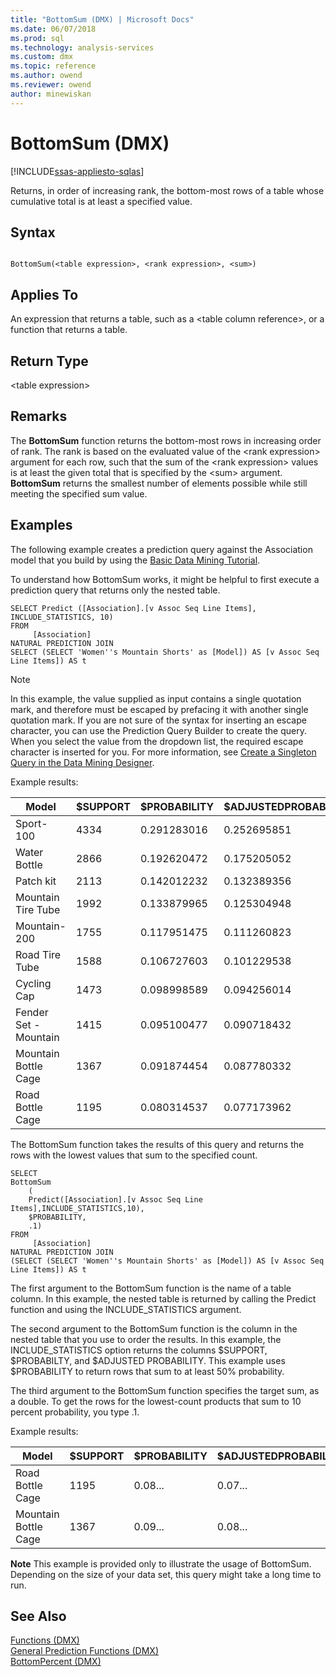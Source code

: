 ```yaml
---
title: "BottomSum (DMX) | Microsoft Docs"
ms.date: 06/07/2018
ms.prod: sql
ms.technology: analysis-services
ms.custom: dmx
ms.topic: reference
ms.author: owend
ms.reviewer: owend
author: minewiskan
---
```

# BottomSum (DMX)
[!INCLUDE[ssas-appliesto-sqlas](../includes/ssas-appliesto-sqlas.md)]

  Returns, in order of increasing rank, the bottom-most rows of a table whose cumulative total is at least a specified value.  
  
## Syntax  
  
```  
  
BottomSum(<table expression>, <rank expression>, <sum>)  
```  
  
## Applies To  
 An expression that returns a table, such as a \<table column reference>, or a function that returns a table.  
  
## Return Type  
 \<table expression>  
  
## Remarks  
 The **BottomSum** function returns the bottom-most rows in increasing order of rank. The rank is based on the evaluated value of the \<rank expression> argument for each row, such that the sum of the \<rank expression> values is at least the given total that is specified by the \<sum> argument. **BottomSum** returns the smallest number of elements possible while still meeting the specified sum value.  
  
## Examples  
 The following example creates a prediction query against the Association model that you build by using the [Basic Data Mining Tutorial](https://msdn.microsoft.com/library/6602edb6-d160-43fb-83c8-9df5dddfeb9c).  
  
 To understand how BottomSum works, it might be helpful to first execute a prediction query that returns only the nested table.  
  
```  
SELECT Predict ([Association].[v Assoc Seq Line Items], INCLUDE_STATISTICS, 10)  
FROM   
     [Association]  
NATURAL PREDICTION JOIN  
SELECT (SELECT 'Women''s Mountain Shorts' as [Model]) AS [v Assoc Seq Line Items]) AS t  
```  
  
> [!NOTE]  
>  In this example, the value supplied as input contains a single quotation mark, and therefore must be escaped by prefacing it with another single quotation mark. If you are not sure of the syntax for inserting an escape character, you can use the Prediction Query Builder to create the query. When you select the value from the dropdown list, the required escape character is inserted for you. For more information, see [Create a Singleton Query in the Data Mining Designer](https://docs.microsoft.com/analysis-services/data-mining/create-a-singleton-query-in-the-data-mining-designer).  
  
 Example results:  
  
|Model|$SUPPORT|$PROBABILITY|$ADJUSTEDPROBABILITY|  
|-----------|--------------|------------------|--------------------------|  
|Sport-100|4334|0.291283016|0.252695851|  
|Water Bottle|2866|0.192620472|0.175205052|  
|Patch kit|2113|0.142012232|0.132389356|  
|Mountain Tire Tube|1992|0.133879965|0.125304948|  
|Mountain-200|1755|0.117951475|0.111260823|  
|Road Tire Tube|1588|0.106727603|0.101229538|  
|Cycling Cap|1473|0.098998589|0.094256014|  
|Fender Set - Mountain|1415|0.095100477|0.090718432|  
|Mountain Bottle Cage|1367|0.091874454|0.087780332|  
|Road Bottle Cage|1195|0.080314537|0.077173962|  
  
 The BottomSum function takes the results of this query and returns the rows with the lowest values that sum to the specified count.  
  
```  
SELECT   
BottomSum  
    (  
    Predict([Association].[v Assoc Seq Line Items],INCLUDE_STATISTICS,10),  
    $PROBABILITY,  
    .1)  
FROM   
     [Association]  
NATURAL PREDICTION JOIN  
(SELECT (SELECT 'Women''s Mountain Shorts' as [Model]) AS [v Assoc Seq Line Items]) AS t  
```  
  
 The first argument to the BottomSum function is the name of a table column. In this example, the nested table is returned by calling the Predict function and using the INCLUDE_STATISTICS argument.  
  
 The second argument to the BottomSum function is the column in the nested table that you use to order the results. In this example, the INCLUDE_STATISTICS option returns the columns $SUPPORT, $PROBABILTY, and $ADJUSTED PROBABILITY. This example uses $PROBABILITY to return rows that sum to at least 50% probability.  
  
 The third argument to the BottomSum function specifies the target sum, as a double. To get the rows for the lowest-count products that sum to 10 percent probability, you type .1.  
  
 Example results:  
  
|Model|$SUPPORT|$PROBABILITY|$ADJUSTEDPROBABILITY|  
|-----------|--------------|------------------|--------------------------|  
|Road Bottle Cage|1195|0.08...|0.07...|  
|Mountain Bottle Cage|1367|0.09...|0.08...|  
  
 **Note** This example is provided only to illustrate the usage of BottomSum. Depending on the size of your data set, this query might take a long time to run.  
  
## See Also  
 [Functions &#40;DMX&#41;](../dmx/functions-dmx.md)   
 [General Prediction Functions &#40;DMX&#41;](../dmx/general-prediction-functions-dmx.md)   
 [BottomPercent &#40;DMX&#41;](../dmx/bottompercent-dmx.md)  
  
  
